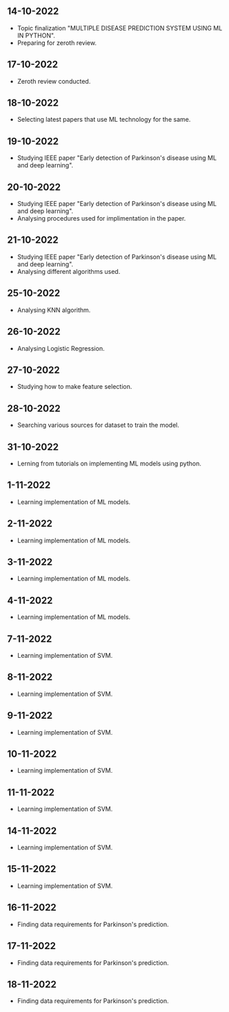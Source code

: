 ## 14-10-2022
- Topic finalization
  "MULTIPLE DISEASE PREDICTION SYSTEM USING ML IN PYTHON".
- Preparing for zeroth review. 
## 17-10-2022
- Zeroth review conducted.
## 18-10-2022
- Selecting latest papers that use ML technology for the same.
## 19-10-2022
- Studying IEEE paper "Early detection of Parkinson's disease using ML and deep learning".
## 20-10-2022
- Studying IEEE paper "Early detection of Parkinson's disease using ML and deep learning".
- Analysing procedures used for implimentation in the paper.
## 21-10-2022
- Studying IEEE paper "Early detection of Parkinson's disease using ML and deep learning".
- Analysing different algorithms used.
## 25-10-2022
- Analysing KNN algorithm.
## 26-10-2022
- Analysing Logistic Regression.
## 27-10-2022
- Studying how to make feature selection.
## 28-10-2022
- Searching various sources for dataset to train the model.
## 31-10-2022
- Lerning from tutorials on implementing ML models using python. 
## 1-11-2022
- Learning implementation of ML models.
## 2-11-2022
- Learning implementation of ML models.
## 3-11-2022
- Learning implementation of ML models.
## 4-11-2022
- Learning implementation of ML models.
## 7-11-2022
- Learning implementation of SVM.
## 8-11-2022
- Learning implementation of SVM.
## 9-11-2022
- Learning implementation of SVM.
## 10-11-2022
- Learning implementation of SVM.
## 11-11-2022
- Learning implementation of SVM.
## 14-11-2022
- Learning implementation of SVM.
## 15-11-2022
- Learning implementation of SVM.
## 16-11-2022
- Finding data requirements for Parkinson's prediction.
## 17-11-2022
- Finding data requirements for Parkinson's prediction.
## 18-11-2022
- Finding data requirements for Parkinson's prediction.

  
